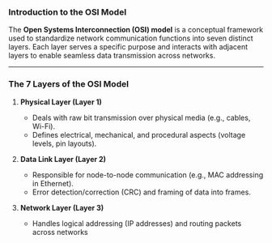 

### **Introduction to the OSI Model**  

The **Open Systems Interconnection (OSI) model** is a conceptual framework used to standardize network communication functions into seven distinct layers. Each layer serves a specific purpose and interacts with adjacent layers to enable seamless data transmission across networks.

---

### **The 7 Layers of the OSI Model**  

1. **Physical Layer (Layer 1)**  
   - Deals with raw bit transmission over physical media (e.g., cables, Wi-Fi).  
   - Defines electrical, mechanical, and procedural aspects (voltage levels, pin layouts).  

1. **Data Link Layer (Layer 2)**  
   - Responsible for node-to-node communication (e.g., MAC addressing in Ethernet).  
   - Error detection/correction (CRC) and framing of data into frames.  

1. **Network Layer (Layer 3)**  
   - Handles logical addressing (IP addresses) and routing packets across networks